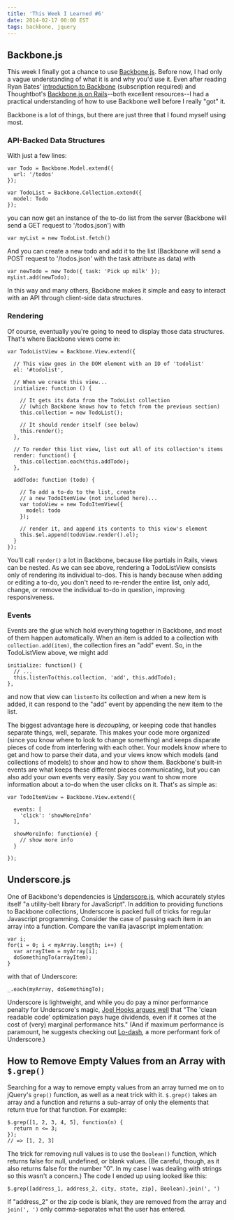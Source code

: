 ```yaml
---
title: 'This Week I Learned #6'
date: 2014-02-17 00:00 EST
tags: backbone, jquery
---
```


## Backbone.js

This week I finally got a chance to use [Backbone.js][1]. Before now, I had only a vague understanding of what it is and why you'd use it. Even after reading Ryan Bates' [introduction to Backbone][2] (subscription required) and Thoughtbot's [Backbone.js on Rails][3]--both excellent resources--I had a practical understanding of how to use Backbone well before I really "got" it.

Backbone is a lot of things, but there are just three that I found myself using most.

### API-Backed Data Structures

With just a few lines:

    var Todo = Backbone.Model.extend({
      url: '/todos'
    });

    var TodoList = Backbone.Collection.extend({
      model: Todo
    });

you can now get an instance of the to-do list from the server (Backbone will send a GET request to '/todos.json') with

    var myList = new TodoList.fetch()

And you can create a new todo and add it to the list (Backbone will send a POST request to '/todos.json' with the task attribute as data) with

    var newTodo = new Todo({ task: 'Pick up milk' });
    myList.add(newTodo);

In this way and many others, Backbone makes it simple and easy to interact with an API through client-side data structures.

### Rendering

Of course, eventually you're going to need to display those data structures. That's where Backbone views come in:

    var TodoListView = Backbone.View.extend({

      // This view goes in the DOM element with an ID of 'todolist'
      el: '#todolist',

      // When we create this view...
      initialize: function () {

        // It gets its data from the TodoList collection
        // (which Backbone knows how to fetch from the previous section)
        this.collection = new TodoList();

        // It should render itself (see below)
        this.render();
      },

      // To render this list view, list out all of its collection's items
      render: function() {
        this.collection.each(this.addTodo);
      },

      addTodo: function (todo) {

        // To add a to-do to the list, create
        // a new TodoItemView (not included here)...
        var todoView = new TodoItemView({
          model: todo
        });

        // render it, and append its contents to this view's element
        this.$el.append(todoView.render().el);
      }
    });

You'll call `render()` a lot in Backbone, because like partials in Rails, views can be nested. As we can see above, rendering a TodoListView consists only of rendering its individual to-dos. This is handy because when adding or editing a to-do, you don't need to re-render the entire list, only add, change, or remove the individual to-do in question, improving responsiveness.

### Events

Events are the glue which hold everything together in Backbone, and most of them happen automatically. When an item is added to a collection with `collection.add(item)`, the collection fires an "add" event. So, in the TodoListView above, we might add

    initialize: function() {
      // ...
      this.listenTo(this.collection, 'add', this.addTodo);
    },

and now that view can `listenTo` its collection and when a new item is added, it can respond to the "add" event by appending the new item to the list.

The biggest advantage here is *decoupling*, or keeping code that handles separate things, well, separate. This makes your code more organized (since you know where to look to change something) and keeps disparate pieces of code from interfering with each other. Your models know where to get and how to parse their data, and your views know which models (and collections of models) to show and how to show them. Backbone's built-in events are what keeps these different pieces communicating, but you can also add your own events very easily. Say you want to show more information about a to-do when the user clicks on it. That's as simple as:

    var TodoItemView = Backbone.View.extend({

      events: [
        'click': 'showMoreInfo'
      ],

      showMoreInfo: function(e) {
        // show more info
      }

    });

## Underscore.js

One of Backbone's dependencies is [Underscore.js][4], which accurately styles itself "a utility-belt library for JavaScript". In addition to providing functions to Backbone collections, Underscore is packed full of tricks for regular Javascript programming. Consider the case of passing each item in an array into a function. Compare the vanilla javascript implementation:

    var i;
    for(i = 0; i < myArray.length; i++) {
      var arrayItem = myArray[i];
      doSomethingTo(arrayItem);
    }

with that of Underscore:

    _.each(myArray, doSomethingTo);

Underscore is lightweight, and while you do pay a minor performance penalty for Underscore's magic, [Joel Hooks argues well][5] that "The 'clean readable code' optimization pays huge dividends, even if it comes at the cost of (very) marginal performance hits." (And if maximum performance is paramount, he suggests checking out [Lo-dash][6], a more performant fork of Underscore.)

## How to Remove Empty Values from an Array with `$.grep()`

Searching for a way to remove empty values from an array turned me on to jQuery's `grep()` function, as well as a neat trick with it. `$.grep()` takes an array and a function and returns a sub-array of only the elements that return true for that function. For example:

    $.grep([1, 2, 3, 4, 5], function(n) {
      return n <= 3;
    });
    // => [1, 2, 3]

The trick for removing null values is to use the `Boolean()` function, which returns false for null, undefined, or blank values. (Be careful, though, as it also returns false for the number "0". In my case I was dealing with strings so this wasn't a concern.) The code I ended up using looked like this:

    $.grep([address_1, address_2, city, state, zip], Boolean).join(', ')


If "address_2" or the zip code is blank, they are removed from the array and `join(', ')` only comma-separates what the user has entered.

 [1]: http://backbonejs.org/
 [2]: http://railscasts.com/episodes/323-backbone-on-rails-part-1?view=asciicast
 [3]: https://learn.thoughtbot.com/products/1-backbone-js-on-rails
 [4]: http://underscorejs.org/
 [5]: http://joelhooks.com/blog/2014/02/06/stop-writing-for-loops-start-using-underscorejs/
 [6]: http://lodash.com/
